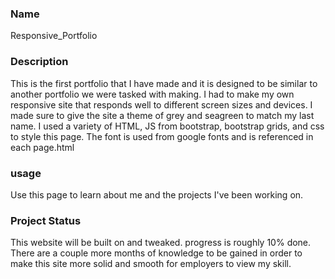 ### Name

Responsive_Portfolio

### Description

This is the first portfolio that I have made and it is designed to be similar to another portfolio we were tasked with making. I had to make my own responsive site that responds well to different screen sizes and devices. I made sure to give the site a theme of grey and seagreen to match my last name. I used a variety of HTML, JS from bootstrap, bootstrap grids, and css to style this page. The font is used from google fonts and is referenced in each page.html

### usage

Use this page to learn about me and the projects I've been working on. 

### Project Status

This website will be built on and tweaked. progress is roughly 10% done. There are a couple more months of knowledge to be gained in order to make this site more solid and smooth for employers to view my skill.
